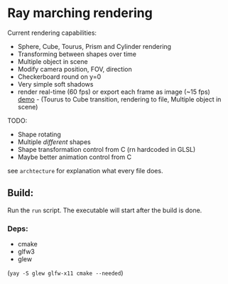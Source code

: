 # Ray marching rendering

Current rendering capabilities:  
- Sphere, Cube, Tourus, Prism and Cylinder rendering
- Transforming between shapes over time
- Multiple object in scene
- Modify camera position, FOV, direction
- Checkerboard round on y=0
- Very simple soft shadows
- render real-time (60 fps) or export each frame as image (~15 fps)  
[demo](https://randacek.dev/dl/render_demo.mp4) - (Tourus to Cube transition, rendering to file, Multiple object in scene)

TODO:
- Shape rotating
- Multiple *different* shapes
- Shape transformation control from C (rn hardcoded in GLSL)
- Maybe better animation control from C

see `archtecture` for explanation what every file does.  

## Build:
Run the `run` script. The executable will start after the build is done.

### Deps:
- cmake
- glfw3
- glew  

(`yay -S glew glfw-x11 cmake --needed`)
